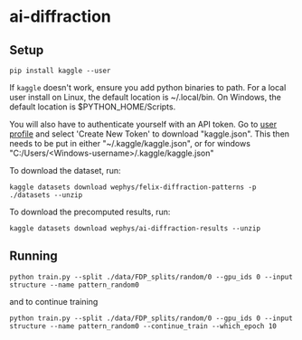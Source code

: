 # ai-diffraction

## Setup

```
pip install kaggle --user
```

If `kaggle` doesn't work, ensure you add python binaries to path. For a local user install on Linux, the default location is ~/.local/bin. On Windows, the default location is $PYTHON_HOME/Scripts.

You will also have to authenticate yourself with an API token. Go to [user profile](https://www.kaggle.com/settings/account) and select 'Create New Token' to download "kaggle.json". This then needs to be put in either "~/.kaggle/kaggle.json", or for windows "C:/Users/\<Windows-username>/.kaggle/kaggle.json"

To download the dataset, run:

```
kaggle datasets download wephys/felix-diffraction-patterns -p ./datasets --unzip
```

To download the precomputed results, run:
```
kaggle datasets download wephys/ai-diffraction-results --unzip
```




## Running

```
python train.py --split ./data/FDP_splits/random/0 --gpu_ids 0 --input structure --name pattern_random0
```

and to continue training

```
python train.py --split ./data/FDP_splits/random/0 --gpu_ids 0 --input structure --name pattern_random0 --continue_train --which_epoch 10
```